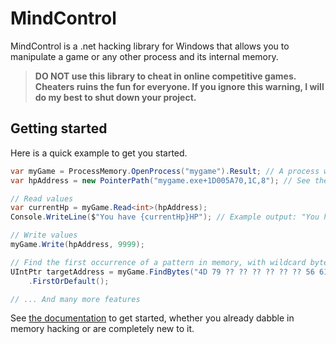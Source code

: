 ﻿# MindControl

MindControl is a .net hacking library for Windows that allows you to manipulate a game or any other process and its internal memory.

> **DO NOT use this library to cheat in online competitive games. Cheaters ruins the fun for everyone. If you ignore this warning, I will do my best to shut down your project.**

## Getting started

Here is a quick example to get you started.

```csharp
var myGame = ProcessMemory.OpenProcess("mygame").Result; // A process with this name must be running
var hpAddress = new PointerPath("mygame.exe+1D005A70,1C,8"); // See the docs for how to determine these

// Read values
var currentHp = myGame.Read<int>(hpAddress);
Console.WriteLine($"You have {currentHp}HP"); // Example output: "You have 50HP"

// Write values
myGame.Write(hpAddress, 9999);

// Find the first occurrence of a pattern in memory, with wildcard bytes
UIntPtr targetAddress = myGame.FindBytes("4D 79 ?? ?? ?? ?? ?? ?? 56 61 6C 75 65")
    .FirstOrDefault();

// ... And many more features
```

See [the documentation](https://doublevil.github.io/mind-control/guide/introduction.html) to get started, whether you already dabble in memory hacking or are completely new to it.
